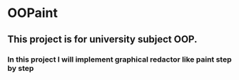 # OOPaint
## This project is for university subject OOP. 
### In this project I will implement graphical redactor like paint step by step
